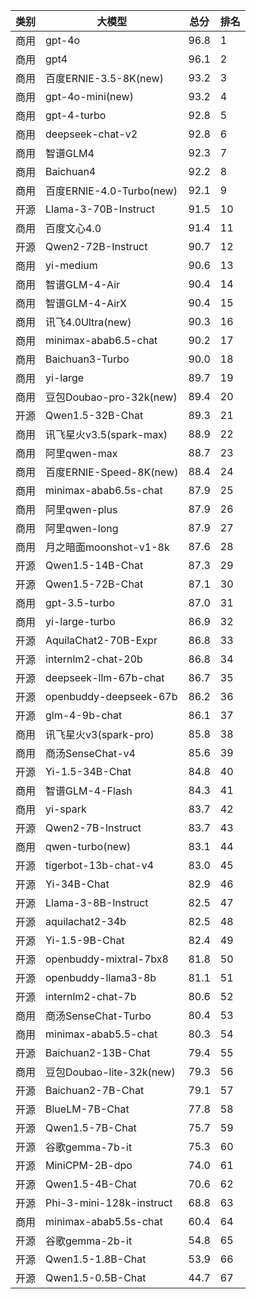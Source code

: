
| 类别 | 大模型                         | 总分  | 排名 |
|-----|------------------------------|------|----|
|商用|gpt-4o|96.8|1|
|商用|gpt4|96.1|2|
|商用|百度ERNIE-3.5-8K(new)|93.2|3|
|商用|gpt-4o-mini(new)|93.2|4|
|商用|gpt-4-turbo|92.8|5|
|商用|deepseek-chat-v2|92.8|6|
|商用|智谱GLM4|92.3|7|
|商用|Baichuan4|92.2|8|
|商用|百度ERNIE-4.0-Turbo(new)|92.1|9|
|开源|Llama-3-70B-Instruct|91.5|10|
|商用|百度文心4.0|91.4|11|
|开源|Qwen2-72B-Instruct|90.7|12|
|商用|yi-medium|90.6|13|
|商用|智谱GLM-4-Air|90.4|14|
|商用|智谱GLM-4-AirX|90.4|15|
|商用|讯飞4.0Ultra(new)|90.3|16|
|商用|minimax-abab6.5-chat|90.2|17|
|商用|Baichuan3-Turbo|90.0|18|
|商用|yi-large|89.7|19|
|商用|豆包Doubao-pro-32k(new)|89.4|20|
|开源|Qwen1.5-32B-Chat|89.3|21|
|商用|讯飞星火v3.5(spark-max)|88.9|22|
|商用|阿里qwen-max|88.7|23|
|商用|百度ERNIE-Speed-8K(new)|88.4|24|
|商用|minimax-abab6.5s-chat|87.9|25|
|商用|阿里qwen-plus|87.9|26|
|商用|阿里qwen-long|87.9|27|
|商用|月之暗面moonshot-v1-8k|87.6|28|
|开源|Qwen1.5-14B-Chat|87.3|29|
|开源|Qwen1.5-72B-Chat|87.1|30|
|商用|gpt-3.5-turbo|87.0|31|
|商用|yi-large-turbo|86.9|32|
|开源|AquilaChat2-70B-Expr|86.8|33|
|开源|internlm2-chat-20b|86.8|34|
|开源|deepseek-llm-67b-chat|86.7|35|
|开源|openbuddy-deepseek-67b|86.2|36|
|开源|glm-4-9b-chat|86.1|37|
|商用|讯飞星火v3(spark-pro)|85.8|38|
|商用|商汤SenseChat-v4|85.6|39|
|开源|Yi-1.5-34B-Chat|84.8|40|
|商用|智谱GLM-4-Flash|84.3|41|
|商用|yi-spark|83.7|42|
|开源|Qwen2-7B-Instruct|83.7|43|
|商用|qwen-turbo(new)|83.1|44|
|开源|tigerbot-13b-chat-v4|83.0|45|
|开源|Yi-34B-Chat|82.9|46|
|开源|Llama-3-8B-Instruct|82.5|47|
|开源|aquilachat2-34b|82.5|48|
|开源|Yi-1.5-9B-Chat|82.4|49|
|开源|openbuddy-mixtral-7bx8|81.8|50|
|开源|openbuddy-llama3-8b|81.1|51|
|开源|internlm2-chat-7b|80.6|52|
|商用|商汤SenseChat-Turbo|80.4|53|
|商用|minimax-abab5.5-chat|80.3|54|
|开源|Baichuan2-13B-Chat|79.4|55|
|商用|豆包Doubao-lite-32k(new)|79.3|56|
|开源|Baichuan2-7B-Chat|79.1|57|
|开源|BlueLM-7B-Chat|77.8|58|
|开源|Qwen1.5-7B-Chat|75.7|59|
|开源|谷歌gemma-7b-it|75.3|60|
|开源|MiniCPM-2B-dpo|74.0|61|
|开源|Qwen1.5-4B-Chat|70.6|62|
|开源|Phi-3-mini-128k-instruct|68.8|63|
|商用|minimax-abab5.5s-chat|60.4|64|
|开源|谷歌gemma-2b-it|54.8|65|
|开源|Qwen1.5-1.8B-Chat|53.9|66|
|开源|Qwen1.5-0.5B-Chat|44.7|67|

